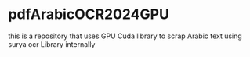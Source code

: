 # pdfArabicOCR2024GPU
this is a repository that uses GPU Cuda library to scrap Arabic text using surya ocr Library internally 
